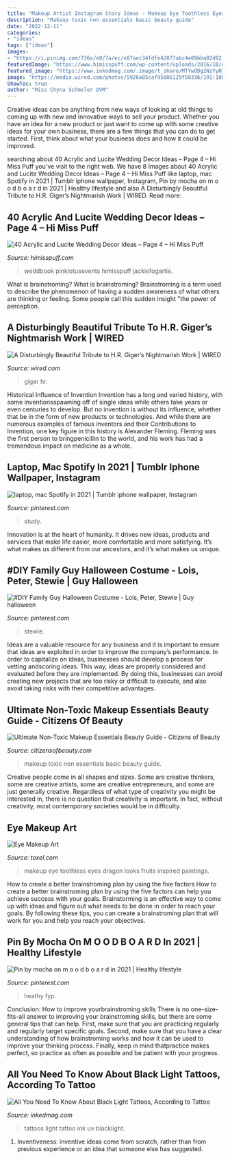 ```yaml
---
title: "Makeup Artist Instagram Story Ideas - Makeup Eye Toothless Eyes Dragon Looks Fruits Inspired Paintings"
description: "Makeup toxic non essentials basic beauty guide"
date: "2022-12-11"
categories:
- "ideas"
tags: ["ideas"]
images:
- "https://i.pinimg.com/736x/e8/7a/ec/e87aec34fdfe42077abc4e09bba02d92.jpg"
featuredImage: "https://www.himisspuff.com/wp-content/uploads/2016/10/clear-boxes-with-candles-and-flowers.jpg"
featured_image: "https://www.inkedmag.com/.image/t_share/MTYwODg2NzYyNjM2MzIyNzkx/blacklight_social.jpg"
image: "https://media.wired.com/photos/5926a85caf95806129f50336/191:100/w_1280,c_limit/Giger1.jpg"
ShowToc: true
author: "Miss Chyna Schmeler DVM"
---
```



Creative ideas can be anything from new ways of looking at old things to coming up with new and innovative ways to sell your product. Whether you have an idea for a new product or just want to come up with some creative ideas for your own business, there are a few things that you can do to get started. First, think about what your business does and how it could be improved.

	

		
searching about 40 Acrylic and Lucite Wedding Decor Ideas – Page 4 – Hi Miss Puff you've visit to the right web. We have 8 Images about 40 Acrylic and Lucite Wedding Decor Ideas – Page 4 – Hi Miss Puff like laptop, mac Spotify in 2021 | Tumblr iphone wallpaper, Instagram, Pin by mocha on m o o d b o a r d in 2021 | Healthy lifestyle and also A Disturbingly Beautiful Tribute to H.R. Giger’s Nightmarish Work | WIRED. Read more:
		
    
## 40 Acrylic And Lucite Wedding Decor Ideas – Page 4 – Hi Miss Puff

<img loading=lazy src="https://www.himisspuff.com/wp-content/uploads/2016/10/clear-boxes-with-candles-and-flowers.jpg" onerror="this.onerror=null;this.src='https://tse2.mm.bing.net/th?id=OIP.4AGpLAUUsKDxRSBt65nBEwHaLH&amp;pid=15.1';" alt="40 Acrylic and Lucite Wedding Decor Ideas – Page 4 – Hi Miss Puff">

_Source: himisspuff.com_

>weddbook pinklotusevents himisspuff jackiefogartie. 

	

What is brainstroming?
What is brainstroming? Brainstroming is a term used to describe the phenomenon of having a sudden awareness of what others are thinking or feeling. Some people call this sudden insight "the power of perception.

    
## A Disturbingly Beautiful Tribute To H.R. Giger’s Nightmarish Work | WIRED

<img loading=lazy src="https://media.wired.com/photos/5926a85caf95806129f50336/191:100/w_1280,c_limit/Giger1.jpg" onerror="this.onerror=null;this.src='https://tse4.mm.bing.net/th?id=OIP.8Jipjdh6YMlImLl3gU3v6AHaD4&amp;pid=15.1';" alt="A Disturbingly Beautiful Tribute to H.R. Giger’s Nightmarish Work | WIRED">

_Source: wired.com_

>giger hr. 

	

Historical Influence of Invention
Invention has a long and varied history, with some inventionsspawning off of single ideas while others take years or even centuries to develop. But no invention is without its influence, whether that be in the form of new products or technologies. And while there are numerous examples of famous inventors and their Contributions to Invention, one key figure in this history is Alexander Fleming. Fleming was the first person to bringpenicillin to the world, and his work has had a tremendous impact on medicine as a whole.

    
## Laptop, Mac Spotify In 2021 | Tumblr Iphone Wallpaper, Instagram

<img loading=lazy src="https://i.pinimg.com/736x/95/71/ef/9571ef24f889428caaabcf34ee0e73a2.jpg" onerror="this.onerror=null;this.src='https://tse2.mm.bing.net/th?id=OIP.YrcYqAWHFbvgFDsp2tJLLgHaNK&amp;pid=15.1';" alt="laptop, mac Spotify in 2021 | Tumblr iphone wallpaper, Instagram">

_Source: pinterest.com_

>study. 

	

Innovation is at the heart of humanity. It drives new ideas, products and services that make life easier, more comfortable and more satisfying. It’s what makes us different from our ancestors, and it’s what makes us unique.

    
## #DIY Family Guy Halloween Costume - Lois, Peter, Stewie | Guy Halloween

<img loading=lazy src="https://i.pinimg.com/736x/5a/ba/89/5aba89765c4bc6675747d111373d5868.jpg" onerror="this.onerror=null;this.src='https://tse2.mm.bing.net/th?id=OIP.0bsJ7EoxcD6Uwpg6J_14hgHaJ3&amp;pid=15.1';" alt="#DIY Family Guy Halloween Costume - Lois, Peter, Stewie | Guy halloween">

_Source: pinterest.com_

>stewie. 

	

Ideas are a valuable resource for any business and it is important to ensure that ideas are exploited in order to improve the company’s performance. In order to capitalize on ideas, businesses should develop a process for vetting andscoring ideas. This way, ideas are properly considered and evaluated before they are implemented. By doing this, businesses can avoid creating new projects that are too risky or difficult to execute, and also avoid taking risks with their competitive advantages.

    
## Ultimate Non-Toxic Makeup Essentials Beauty Guide - Citizens Of Beauty

<img loading=lazy src="https://citizensofbeauty.com/wp-content/uploads/2016/12/non-toxic-makeup-essentials-basic-kit-guide.jpg" onerror="this.onerror=null;this.src='https://tse1.mm.bing.net/th?id=OIP.uF9mKNKK6ZFKEXAPT6lsVwHaO0&amp;pid=15.1';" alt="Ultimate Non-Toxic Makeup Essentials Beauty Guide - Citizens of Beauty">

_Source: citizensofbeauty.com_

>makeup toxic non essentials basic beauty guide. 

	

Creative people come in all shapes and sizes. Some are creative thinkers, some are creative artists, some are creative entrepreneurs, and some are just generally creative. Regardless of what type of creativity you might be interested in, there is no question that creativity is important. In fact, without creativity, most contemporary societies would be in difficulty.

    
## Eye Makeup Art

<img loading=lazy src="http://www.toxel.com/wp-content/uploads/2016/03/taipeleg06.jpg" onerror="this.onerror=null;this.src='https://tse4.mm.bing.net/th?id=OIP.pPW9A_wZLTawXENgHOeRxgHaHa&amp;pid=15.1';" alt="Eye Makeup Art">

_Source: toxel.com_

>makeup eye toothless eyes dragon looks fruits inspired paintings. 

	

How to create a better brainstroming plan by using the five factors
How to create a better brainstroming plan by using the five factors can help you achieve success with your goals. Brainstorming is an effective way to come up with ideas and figure out what needs to be done in order to reach your goals. By following these tips, you can create a brainstroming plan that will work for you and help you reach your objectives.

    
## Pin By Mocha On M O O D B O A R D In 2021 | Healthy Lifestyle

<img loading=lazy src="https://i.pinimg.com/736x/e8/7a/ec/e87aec34fdfe42077abc4e09bba02d92.jpg" onerror="this.onerror=null;this.src='https://tse1.mm.bing.net/th?id=OIP.ouzyTpas85Vri_9w6BkShQHaNK&amp;pid=15.1';" alt="Pin by mocha on m o o d b o a r d in 2021 | Healthy lifestyle">

_Source: pinterest.com_

>heathy fyp. 

	

Conclusion: How to improve yourbrainstroming skills
There is no one-size-fits-all answer to improving your brainstroming skills, but there are some general tips that can help. First, make sure that you are practicing regularly and regularly target specific goals. Second, make sure that you have a clear understanding of how brainstroming works and how it can be used to improve your thinking process. Finally, keep in mind thatpractice makes perfect, so practice as often as possible and be patient with your progress.

    
## All You Need To Know About Black Light Tattoos, According To Tattoo

<img loading=lazy src="https://www.inkedmag.com/.image/t_share/MTYwODg2NzYyNjM2MzIyNzkx/blacklight_social.jpg" onerror="this.onerror=null;this.src='https://tse2.mm.bing.net/th?id=OIP.okiZO2Y3Z752iqOLmpXcvQHaD4&amp;pid=15.1';" alt="All You Need To Know About Black Light Tattoos, According to Tattoo">

_Source: inkedmag.com_

>tattoos light tattoo ink uv blacklight. 

	

1. Inventiveness: inventive ideas come from scratch, rather than from previous experience or an idea that someone else has suggested.

